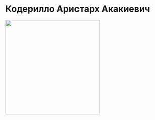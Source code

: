 # Кодерилло Аристарх Акакиевич
<img style="width:300px;float: left;" src="https://user-images.githubusercontent.com/122922256/213245346-a483fbfe-c524-4dc3-abad-09f02ce71c53.png">


